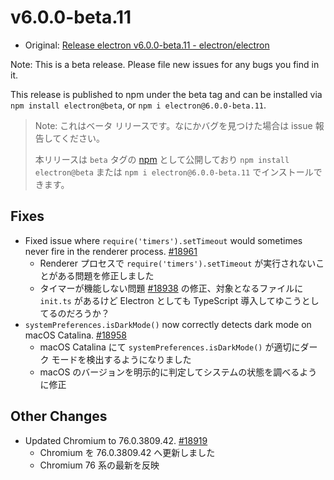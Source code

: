 # v6.0.0-beta.11

- Original: [Release electron v6.0.0-beta.11 - electron/electron](https://github.com/electron/electron/releases/tag/v6.0.0-beta.11)

Note: This is a beta release. Please file new issues for any bugs you find in it.

This release is published to npm under the beta tag and can be installed via `npm install electron@beta`, or `npm i electron@6.0.0-beta.11`.

> Note: これはベータ リリースです。なにかバグを見つけた場合は issue 報告してください。
>
> 本リリースは `beta` タグの [npm](https://www.npmjs.com/package/electron) として公開しており `npm install electron@beta` または `npm i electron@6.0.0-beta.11` でインストールできます。

## Fixes

- Fixed issue where `require('timers').setTimeout` would sometimes never fire in the renderer process. [#18961](https://github.com/electron/electron/pull/18961)
  - Renderer プロセスで `require('timers').setTimeout` が実行されないことがある問題を修正しました
  - タイマーが機能しない問題 [#18938](https://github.com/electron/electron/issues/18938) の修正、対象となるファイルに `init.ts` があるけど Electron としても TypeScript 導入してゆこうとしてるのだろうか？
- `systemPreferences.isDarkMode()` now correctly detects dark mode on macOS Catalina. [#18958](https://github.com/electron/electron/pull/18958)
  - macOS Catalina にて `systemPreferences.isDarkMode()` が適切にダーク モードを検出するようになりました
  - macOS のバージョンを明示的に判定してシステムの状態を調べるように修正

## Other Changes

- Updated Chromium to 76.0.3809.42. [#18919](https://github.com/electron/electron/pull/18919)
  - Chromium を 76.0.3809.42 へ更新しました
  - Chromium 76 系の最新を反映

